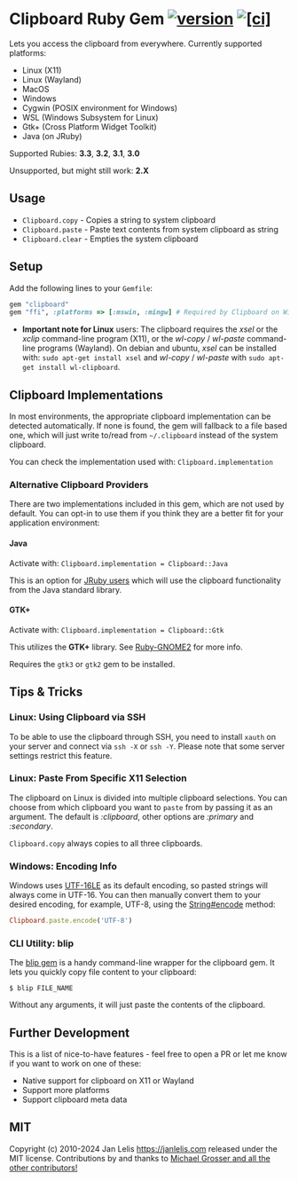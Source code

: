 # Clipboard Ruby Gem [![version](https://badge.fury.io/rb/clipboard.svg)](https://badge.fury.io/rb/clipboard) [![[ci]](https://github.com/janlelis/clipboard/workflows/Test/badge.svg)](https://github.com/janlelis/clipboard/actions?query=workflow%3ATest)

Lets you access the clipboard from everywhere. Currently supported platforms:

- Linux (X11)
- Linux (Wayland)
- MacOS
- Windows
- Cygwin (POSIX environment for Windows)
- WSL (Windows Subsystem for Linux)
- Gtk+ (Cross Platform Widget Toolkit)
- Java (on JRuby)

Supported Rubies: **3.3**, **3.2**, **3.1**, **3.0**

Unsupported, but might still work: **2.X**

## Usage

* `Clipboard.copy` - Copies a string to system clipboard
* `Clipboard.paste` - Paste text contents from system clipboard as string
* `Clipboard.clear` - Empties the system clipboard

## Setup

Add the following lines to your `Gemfile`:

```ruby
gem "clipboard"
gem "ffi", :platforms => [:mswin, :mingw] # Required by Clipboard on Windows
```

- **Important note for Linux** users: The clipboard requires the *xsel* or the *xclip* command-line program (X11), or the *wl-copy* / *wl-paste* command-line programs (Wayland). On debian and ubuntu, *xsel* can be installed with: `sudo apt-get install xsel` and *wl-copy* / *wl-paste* with `sudo apt-get install wl-clipboard`.

## Clipboard Implementations

In most environments, the appropriate clipboard implementation can be detected automatically. If none is found, the gem will fallback to a file based one, which will just write to/read from `~/.clipboard` instead of the system clipboard.

You can check the implementation used with: `Clipboard.implementation`

### Alternative Clipboard Providers

There are two implementations included in this gem, which are not used by default. You can opt-in to use them if you think they are a better fit for your application environment:

#### Java

Activate with: `Clipboard.implementation = Clipboard::Java`

This is an option for [JRuby users](https://www.jruby.org/) which will use the clipboard functionality from the Java standard library.

#### GTK+

Activate with: `Clipboard.implementation = Clipboard::Gtk`

This utilizes the **GTK+** library. See [Ruby-GNOME2](https://github.com/ruby-gnome2/ruby-gnome2#ruby-gnome2) for more info.

Requires the `gtk3` or `gtk2` gem to be installed.

## Tips & Tricks

### Linux: Using Clipboard via SSH

To be able to use the clipboard through SSH, you need to install `xauth` on your server and connect via `ssh -X` or `ssh -Y`. Please note that some server settings restrict this feature.

### Linux: Paste From Specific X11 Selection

The clipboard on Linux is divided into multiple clipboard selections. You can choose from which clipboard you want to `paste` from by
passing it as an argument. The default is *:clipboard*, other options are *:primary* and *:secondary*.

`Clipboard.copy` always copies to all three clipboards.

### Windows: Encoding Info

Windows uses [UTF-16LE](https://en.wikipedia.org/wiki/UTF-16) as its default encoding, so pasted strings will always come in UTF-16. You can then manually convert them to your desired encoding, for example, UTF-8, using the [String#encode](https://rubyapi.org/o/string#method-i-encode) method:

```ruby
Clipboard.paste.encode('UTF-8')
```

### CLI Utility: blip

The [blip gem]((https://gist.github.com/janlelis/781835)) is a handy command-line wrapper for the clipboard gem. It lets you quickly copy file content to your clipboard:

```
$ blip FILE_NAME
```

Without any arguments, it will just paste the contents of the clipboard.

## Further Development

This is a list of nice-to-have features - feel free to open a PR or let me know if you want to work on one of these:

- Native support for clipboard on X11 or Wayland
- Support more platforms
- Support clipboard meta data

## MIT

Copyright (c) 2010-2024 Jan Lelis <https://janlelis.com> released under the MIT license. Contributions by and thanks to [Michael Grosser and all the other contributors!](https://github.com/janlelis/clipboard/graphs/contributors)
